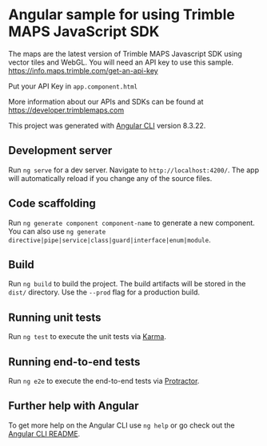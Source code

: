 # Angular sample for using Trimble MAPS JavaScript SDK

The maps are the latest version of Trimble MAPS Javascript SDK using vector tiles and WebGL. You will need an API key to use this sample. https://info.maps.trimble.com/get-an-api-key

Put your API Key in `app.component.html`

More information about our APIs and SDKs can be found at https://developer.trimblemaps.com

This project was generated with [Angular CLI](https://github.com/angular/angular-cli) version 8.3.22.

## Development server

Run `ng serve` for a dev server. Navigate to `http://localhost:4200/`. The app will automatically reload if you change any of the source files.

## Code scaffolding

Run `ng generate component component-name` to generate a new component. You can also use `ng generate directive|pipe|service|class|guard|interface|enum|module`.

## Build

Run `ng build` to build the project. The build artifacts will be stored in the `dist/` directory. Use the `--prod` flag for a production build.

## Running unit tests

Run `ng test` to execute the unit tests via [Karma](https://karma-runner.github.io).

## Running end-to-end tests

Run `ng e2e` to execute the end-to-end tests via [Protractor](http://www.protractortest.org/).

## Further help with Angular

To get more help on the Angular CLI use `ng help` or go check out the [Angular CLI README](https://github.com/angular/angular-cli/blob/master/README.md).
